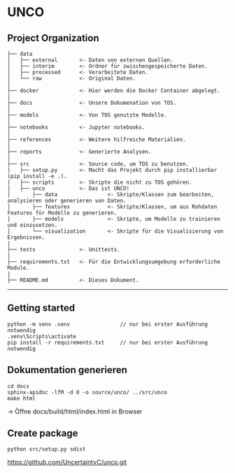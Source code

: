 UNCO
====


Project Organization
--------------------

    ├── data
    │   ├── external       <- Daten von externen Quellen.
    │   ├── interim        <- Ordner für zwischengespeicherte Daten.
    │   ├── processed      <- Verarbeitete Daten.
    │   └── raw            <- Original Daten.
    │  
    ├── docker             <- Hier werden die Docker Container abgelegt.
    |
    ├── docs               <- Unsere Dokumenation von TOS.
    │  
    ├── models             <- Von TOS genutzte Modelle.
    │  
    ├── notebooks          <- Jupyter notebooks.
    │  
    ├── references         <- Weitere hilfreiche Materialien.
    │  
    ├── reports            <- Generierte Analysen.
    │  
    ├── src                <- Source code, um TOS zu benutzen.
    |   ├── setup.py       <- Macht das Projekt durch pip installierbar (pip install -e .).
    |   ├── scripts        <- Skripte die nicht zu TOS gehören.
    |   ├── unco           <- Das ist UNCO!
    │       ├── data                <- Skripte/Klassen zum bearbeiten, analysieren oder generieren von Daten.
    │       ├── features            <- Skripte/Klassen, um aus Rohdaten Features für Modelle zu generieren.
    │       ├── models              <- Skripte, um Modelle zu trainieren und einzusetzen.
    │       └── visualization       <- Skripte für die Visualisierung von Ergebnissen.
    |
    ├── tests              <- Unittests.
    |
    ├── requirements.txt   <- Für die Entwicklungsumgebung erforderliche Module.
    |
    ├── README.md          <- Dieses Dokument.

--------

Getting started
---------------

```shell
python -m venv .venv                // nur bei erster Ausführung notwendig
.venv\Scripts\activate
pip install -r requirements.txt     // nur bei erster Ausführung notwendig
```

Dokumentation generieren
------------------------

```
cd docs
sphinx-apidoc -lfM -d 0 -o source/unco/ ../src/unco
make html
```

-> Öffne docs/build/html/index.html in Browser

Create package
--------------

```shell
python src/setup.py sdist
```

https://github.com/UncertaintyC/unco.git